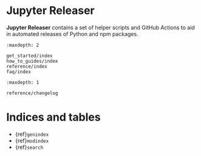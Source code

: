 # Jupyter Releaser

**Jupyter Releaser** contains a set of helper scripts and GitHub Actions to aid in automated releases of Python and npm packages.

```{toctree}
:maxdepth: 2

get_started/index
how_to_guides/index
reference/index
faq/index
```

```{toctree}
:maxdepth: 1

reference/changelog
```

# Indices and tables

- {ref}`genindex`
- {ref}`modindex`
- {ref}`search`
